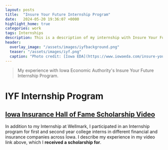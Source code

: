 ```yaml
---
layout: posts
title:  "Insure Your Future Internship Program"
date:   2024-05-20 19:36:07 +0000
highlight_home: true
categories: work
tags: Internships
description: This is a description of my internship with Insure Your Future summer 2024.
header:
  overlay_image: "/assets/images/iyfbackground.png"
  teaser: "/assets/images/iyf.png"
  caption: "Photo credit: [Iowa EDA](https://www.iowaeda.com/insure-your-future/)"
---
```

> My experience with Iowa Economic Authority's Insure Your Future Internship Program.

# IYF Internship Program
## <a href="https://www.youtube.com/watch?v=AClYYkHYdGs" target="_blank"><strong>Iowa Insurance Hall of Fame Scholarship Video</strong></a>
In addition to my Internship at Wellmark, I participated in an Internship program for first and second year college interns in different financial and insurance companies across Iowa. I describe my experience in my video link above, which I **received a scholarship for**.

